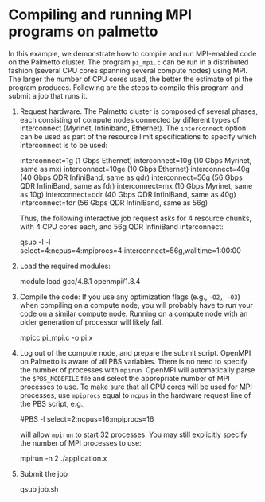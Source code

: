 # Compiling and running MPI programs on palmetto

In this example, we demonstrate how to compile and run MPI-enabled
code on the Palmetto cluster.  The program `pi_mpi.c` can be run
in a distributed fashion (several CPU cores spanning several compute
nodes) using MPI.  The larger the number of CPU cores used, the
better the estimate of pi the program produces.  Following are the
steps to compile this program and submit a job that runs it.

1.  Request hardware.
    The Palmetto cluster is composed of several phases, each
    consisting of compute nodes connected by different types of
    interconnect (Myrinet, Infiniband, Ethernet).  The `interconnect`
    option can be used as part of the resource limit specifications
    to specify which interconnect is to be used:

	interconnect=1g   (1 Gbps Ethernet) interconnect=10g   (10
	Gbps Myrinet, same as mx) interconnect=10ge   (10 Gbps
	Ethernet) interconnect=40g   (40 Gbps QDR InfiniBand, same
	as qdr) interconnect=56g   (56 Gbps QDR InfiniBand, same
	as fdr) interconnect=mx   (10 Gbps Myrinet, same as 10g)
	interconnect=qdr   (40 Gbps QDR InfiniBand, same as 40g)
	interconnect=fdr   (56 Gbps QDR InfiniBand, same as 56g)

    Thus, the following interactive job request asks for 4 resource
    chunks, with 4 CPU cores each, and 56g QDR InfiniBand interconnect:

	qsub -I -l
	select=4:ncpus=4:mpiprocs=4:interconnect=56g,walltime=1:00:00

2.  Load the required modules:

	module load gcc/4.8.1 openmpi/1.8.4

2.  Compile the code:
    If you use any optimization flags (e.g., `-O2, -O3`) when
    compiling on a compute node, you will probably have to run your
    code on a similar compute node.  Running on a compute node with
    an older generation of processor will likely fail.

	mpicc pi_mpi.c -o pi.x

3.  Log out of the compute node, and prepare the submit script.
    OpenMPI on Palmetto is aware of all PBS variables.  There is
    no need to specify the number of processes with `mpirun`.
    OpenMPI will automatically parse the `$PBS_NODEFILE` file and
    select the appropriate number of MPI processes to use.  To make
    sure that all CPU cores will be used for MPI processes, use
    `mpiprocs` equal to `ncpus` in the hardware request line of the
    PBS script, e.g.,

	#PBS -l select=2:ncpus=16:mpiprocs=16

    will allow `mpirun` to start 32 processes.  You may still
    explicitly specify the number of MPI processes to use:

	mpirun -n 2 ./application.x

4.  Submit the job

	qsub job.sh
